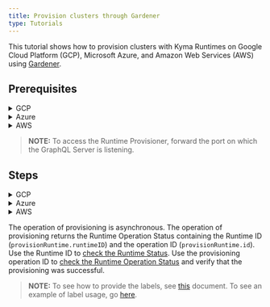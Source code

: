 ```yaml
---
title: Provision clusters through Gardener
type: Tutorials
---
```


This tutorial shows how to provision clusters with Kyma Runtimes on Google Cloud Platform (GCP), Microsoft Azure, and Amazon Web Services (AWS) using [Gardener](https://dashboard.garden.canary.k8s.ondemand.com).

## Prerequisites

<div tabs name="Prerequisites" group="Provisioning-Gardener">
  <details>
  <summary label="GCP">
  GCP
  </summary>
  
  - Existing project on GCP
  - Existing project on Gardener
  - Service account for GCP with the following roles:
      * Service Account Admin
      * Service Account Token Creator
      * Service Account User
      * Compute Admin
  - Key generated for your service account, downloaded in the JSON format
  - Gardener service account configuration (`kubeconfig.yaml`) downloaded
  - Compass with configured Runtime Provisioner and the following [overrides](05-01-app-entry-parameters.md) set up:
      * Kubeconfig (`provisioner.gardener.kubeconfig`)
      * Gardener project name (`provisioner.gardener.project`)
  
  </details>
  
  <details>
  <summary label="Azure">
  Azure
  </summary>
  
  - Existing project on Gardener
  - Valid Azure subscription with the Contributor role and the subscription ID 
  - Existing App registration on Azure with the following credentials:
    * Application ID (Client ID)
    * Directory ID (Tenant ID)
    * Client secret (application password)
  - Gardener service account configuration (`kubeconfig.yaml`) downloaded
  - Compass with configured Runtime Provisioner and the following [overrides](05-01-app-entry-parameters.md) set up:
    * Kubeconfig (`provisioner.gardener.kubeconfig`)
    * Gardener project name (`provisioner.gardener.project`)

  </details>
  
  <details>
  <summary label="AWS">
  AWS
  </summary>
  
  - Existing project on Gardener
  - AWS account with added AWS IAM policy for Gardener
  - Access key created for your AWS user with the following credentials:
    * Secrete Access Key
    * Access Key ID
  - Gardener service account configuration (`kubeconfig.yaml`) downloaded
  - Compass with configured Runtime Provisioner and the following [overrides](05-01-app-entry-parameters.md) set up:
    * Kubeconfig (`provisioner.gardener.kubeconfig`)
    * Gardener project name (`provisioner.gardener.project`)
  
  > **NOTE:** To get the AWS IAM policy, access your project on Gardener, navigate to the **Secrets** tab, click on the help icon on the AWS card, and copy the JSON policy. 
    
  </details>
</div>

> **NOTE:** To access the Runtime Provisioner, forward the port on which the GraphQL Server is listening.   

## Steps

<div tabs name="Provisioning" group="Provisioning-Gardener">
  <details>
  <summary label="GCP">
  GCP
  </summary>

  To provision Kyma Runtime on GCP, follow these steps:

  1. Access your project on [Gardener](https://dashboard.garden.canary.k8s.ondemand.com).

  2. In the **Secrets** tab, add a new Google Secret for GCP. Use the `json` file with the service account key you downloaded from GCP.

  3. In the **Members** tab, create a service account for Gardener. 
    
  4. Make a call to the Runtime Provisioner with a **tenant** header to create a cluster on GCP. 
    
     > **NOTE:** The Runtime Agent component (`compass-runtime-agent`) in the Kyma configuration is mandatory and the order of the components matters.
                                                                          
     ```graphql
      mutation {
        provisionRuntime(
          config: {
            runtimeInput: {
              name: "{RUNTIME_NAME}"
              description: "{RUNTIME_DESCRIPTION}"
              labels: {RUNTIME_LABELS}
            }
            clusterConfig: {
              gardenerConfig: {
                kubernetesVersion: "1.15.11"
                diskType: "pd-standard"
                volumeSizeGB: 30
                machineType: "n1-standard-4"
                region: "europe-west4"
                provider: "gcp"
                targetSecret: "{GARDENER_GCP_SECRET_NAME}"
                workerCidr: "10.250.0.0/19"
                autoScalerMin: 2
                autoScalerMax: 4
                maxSurge: 4
                maxUnavailable: 1
                providerSpecificConfig: { gcpConfig: { zones: ["europe-west4-a"] } }
              }
            }
            kymaConfig: {
              version: "1.12.0"
              components: [
                { component: "compass-runtime-agent", namespace: "compass-system" }
                {
                  component: "{KYMA_COMPONENT_NAME}"
                  namespace: "{NAMESPACE_TO_INSTALL_COMPONENT_TO}"
                  configuration: [
                    { key: "{CONFIG_PROPERTY_KEY}"
                      value: "{CONFIG_PROPERTY_VALUE}"
                      secret: true|false # Specifies if the property is confidential
                    }
                  ]
                  sourceURL: "{CUSTOM_COMPONENT_SOURCE_URL}"
                }
              ]
              configuration: [
                { 
                  key: "{CONFIG_PROPERTY_KEY}"
                  value: "{CONFIG_PROPERTY_VALUE}"
                  secret: true|false # Specifies if the property is confidential
                }
              ]
            }
          }
        ) {
          runtimeID
          id
        }
      }
      ```
    
      A successful call returns the operation status:
    
      ```graphql
        {
          "data": {
            "provisionRuntime": {
              "runtimeID": "{RUNTIME_ID}",
              "id": "{OPERATION_ID}"
            }
          }
        }
      ``` 
    
  </details>

  <details>
  <summary label="Azure">
  Azure
  </summary>

  To provision Kyma Runtime on Azure, follow these steps:

  1. Access your project on [Gardener](https://dashboard.garden.canary.k8s.ondemand.com).

  2. In the **Secrets** tab, add a new Azure Secret. Use the credentials you got from Azure.

  3. In the **Members** tab, create a service account for Gardener. 

  4. Make a call to the Runtime Provisioner with a **tenant** header to create a cluster on Azure.
  
     > **NOTE:** The Runtime Agent component (`compass-runtime-agent`) in the Kyma configuration is mandatory and the order of the components matters.
                                                                          
      ```graphql
      mutation {
        provisionRuntime(
          config: {
            runtimeInput: {
              name: "{RUNTIME_NAME}"
              description: "{RUNTIME_DESCRIPTION}"
              labels: {RUNTIME_LABELS}
            }
            clusterConfig: {
              gardenerConfig: {
                kubernetesVersion: "1.15.11"
                diskType: "Standard_LRS"
                volumeSizeGB: 35
                machineType: "Standard_D2_v3"
                region: "westeurope"
                provider: "azure"
                targetSecret: "{GARDENER_AZURE_SECRET_NAME}"
                workerCidr: "10.250.0.0/19"
                autoScalerMin: 2
                autoScalerMax: 4
                maxSurge: 4
                maxUnavailable: 1
                providerSpecificConfig: { azureConfig: { vnetCidr: "10.250.0.0/19", zones: ["1", "2"] } }
              }
            }
            kymaConfig: {
              version: "1.12.0"
              components: [
                { component: "compass-runtime-agent", namespace: "compass-system" }
                {
                  component: "{KYMA_COMPONENT_NAME}"
                  namespace: "{NAMESPACE_TO_INSTALL_COMPONENT_TO}"
                  configuration: [
                    { key: "{CONFIG_PROPERTY_KEY}"
                      value: "{CONFIG_PROPERTY_VALUE}"
                      secret: true|false # Specifies if the property is confidential
                    }
                  ]
                  sourceURL: "{CUSTOM_COMPONENT_SOURCE_URL}"
                }
              ]
              configuration: [
                { 
                  key: "{CONFIG_PROPERTY_KEY}"
                  value: "{CONFIG_PROPERTY_VALUE}"
                  secret: true|false # Specifies if the property is confidential
                }
              ]
            }
          }
        ) {
          runtimeID
          id
        }
      }
      ```
    
      A successful call returns the operation status:
    
      ```graphql
      {
        "data": {
          "provisionRuntime": {
            "runtimeID": "{RUNTIME_ID}",
            "id": "{OPERATION_ID}"
          }
        }
      }
      ```
    
  </details>
  
  <details>
  <summary label="AWS">
  AWS
  </summary>
      
  To provision Kyma Runtime on AWS, follow these steps:
    
  1. Access your project on [Gardener](https://dashboard.garden.canary.k8s.ondemand.com).
  
  2. In the **Secrets** tab, add a new AWS Secret. Use the credentials you got from AWS.
    
  3. In the **Members** tab, create a service account for Gardener. 

  4. Make a call to the Runtime Provisioner with a **tenant** header to create a cluster on AWS. 
  
     > **NOTE:** The Runtime Agent component (`compass-runtime-agent`) in the Kyma configuration is mandatory and the order of the components matters.
                                                                          
      ```graphql
      mutation {
        provisionRuntime(
          config: {
            runtimeInput: {
              name: "{RUNTIME_NAME}"
              description: "{RUNTIME_DESCRIPTION}"
              labels: {RUNTIME_LABELS}
            }
            clusterConfig: {
              gardenerConfig: {
                kubernetesVersion: "1.15.11"
                diskType: "gp2"
                volumeSizeGB: 35
                machineType: "m4.2xlarge"
                region: "eu-west-1"
                provider: "aws"
                targetSecret: "{GARDENER_AWS_SECRET_NAME}"
                workerCidr: "10.250.0.0/19"
                autoScalerMin: 2
                autoScalerMax: 4
                maxSurge: 4
                maxUnavailable: 1
                providerSpecificConfig: { 
                  awsConfig: {
                    publicCidr: "10.250.96.0/22"
                    vpcCidr: "10.250.0.0/16"
                    internalCidr: "10.250.112.0/22"
                    zone: "eu-west-1b"
                  } 
                }
              }
            }
            kymaConfig: {
              version: "1.12.0"
              components: [
                { component: "compass-runtime-agent", namespace: "compass-system" }
                {
                  component: "{KYMA_COMPONENT_NAME}"
                  namespace: "{NAMESPACE_TO_INSTALL_COMPONENT_TO}"
                  configuration: [
                    { key: "{CONFIG_PROPERTY_KEY}"
                      value: "{CONFIG_PROPERTY_VALUE}"
                      secret: true|false # Specifies if the property is confidential
                    }
                  ]
                  sourceURL: "{CUSTOM_COMPONENT_SOURCE_URL}"
                }
              ]
              configuration: [
                { 
                  key: "{CONFIG_PROPERTY_KEY}"
                  value: "{CONFIG_PROPERTY_VALUE}"
                  secret: true|false # Specifies if the property is confidential
                }
              ]
            }
          }
        ) {
          runtimeID
          id
        }
      }
      ```
    
      A successful call returns the operation status:
    
      ```graphql
      {
        "data": {
          "provisionRuntime": {
            "runtimeID": "{RUNTIME_ID}",
            "id": "{OPERATION_ID}"
          }
        }
      }
      ```
  </details>
    
</div>

The operation of provisioning is asynchronous. The operation of provisioning returns the Runtime Operation Status containing the Runtime ID (`provisionRuntime.runtimeID`) and the operation ID (`provisionRuntime.id`). Use the Runtime ID to [check the Runtime Status](08-04-runtime-status.md). Use the provisioning operation ID to [check the Runtime Operation Status](08-03-runtime-operation-status.md) and verify that the provisioning was successful.

> **NOTE:** To see how to provide the labels, see [this](../compass/03-02-labels.md) document. To see an example of label usage, go [here](../../components/director/examples/register-application/register-application.graphql). 